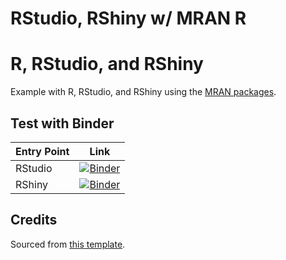 # RStudio, RShiny w/ MRAN R

# R, RStudio, and RShiny

Example with R, RStudio, and RShiny using the [MRAN packages]([MRAN](https://mran.microsoft.com/documents/rro/reproducibility).
).

## Test with Binder

| Entry Point | Link |
| --- | --- |
| RStudio | [![Binder](http://mybinder.org/badge_logo.svg)](http://mybinder.org/v2/gh/illumidesk/r/master?urlpath=rstudio) |
| RShiny | [![Binder](http://mybinder.org/badge_logo.svg)](http://mybinder.org/v2/gh/illumidesk/r/master?urlpath=shiny/bus-dashboard/) |

## Credits

Sourced from [this template](https://github.com/binder-examples/r).
